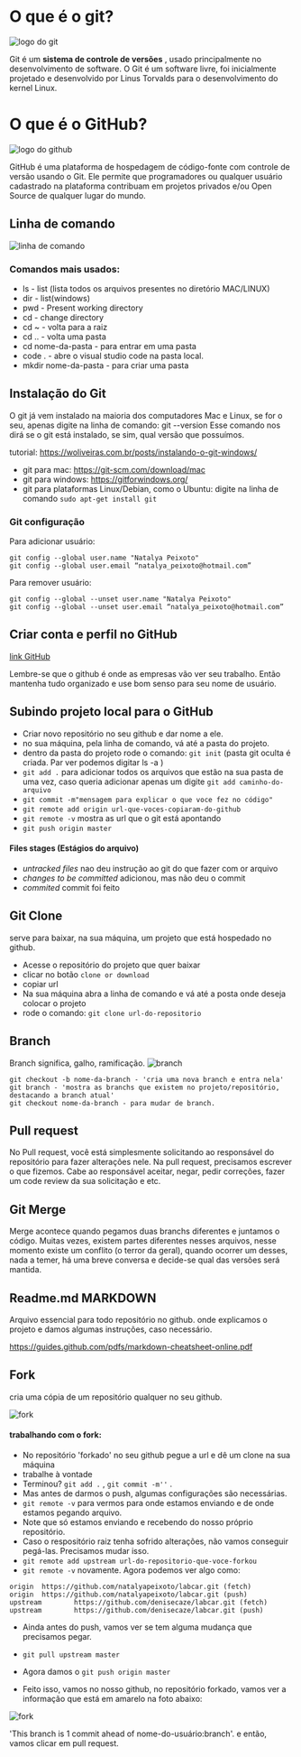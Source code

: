 
# O que é o git?

![logo do git](https://github.com/natalyapeixoto/git-and-github/blob/master/git.jpeg)

Git é um __sistema de controle de versões__ , usado principalmente no desenvolvimento de software.
 O Git é um software livre, foi inicialmente projetado e desenvolvido por Linus Torvalds para o desenvolvimento do kernel Linux.



# O que é o GitHub?

![logo do github](https://github.com/natalyapeixoto/git-and-github/blob/master/github.jpg)

GitHub é uma plataforma de hospedagem de código-fonte com controle de versão usando o Git. Ele permite que programadores ou qualquer usuário cadastrado na plataforma contribuam em projetos privados e/ou Open Source de qualquer lugar do mundo.


## Linha de comando 


![linha de comando](https://github.com/natalyapeixoto/git-and-github/blob/master/linha-de-comando.png)


### Comandos mais usados:
* ls - list (lista todos os arquivos presentes no diretório MAC/LINUX)
* dir - list(windows)
* pwd - Present working directory 
* cd - change directory 
* cd ~ - volta para a raiz
* cd .. - volta uma pasta 
* cd nome-da-pasta - para entrar em uma pasta 
* code . - abre o visual studio code na pasta local. 
* mkdir nome-da-pasta - para criar uma pasta


## Instalação do Git 

O git já vem instalado na maioria dos computadores Mac e Linux, se for o seu, apenas digite na linha de comando: git --version
Esse comando nos dirá se o git está instalado, se sim, qual versão que possuímos. 

tutorial: https://woliveiras.com.br/posts/instalando-o-git-windows/

* git para mac: https://git-scm.com/download/mac
* git para windows: https://gitforwindows.org/
* git para plataformas Linux/Debian, como o Ubuntu: digite na linha de comando ````sudo apt-get install git ```` 


### Git configuração

Para adicionar usuário:

```
git config --global user.name "Natalya Peixoto"
git config --global user.email “natalya_peixoto@hotmail.com” 
```

Para remover usuário:

```
git config --global --unset user.name "Natalya Peixoto"
git config --global --unset user.email “natalya_peixoto@hotmail.com” 
```

## Criar conta e perfil no GitHub

[link GitHub](https://github.com/)

Lembre-se que o github é onde as empresas vão ver seu trabalho. 
Então mantenha tudo organizado e use bom senso para seu nome de usuário.


## Subindo projeto local para o GitHub

* Criar novo repositório no seu github e dar nome a ele. 
* no sua máquina, pela linha de comando, vá até a pasta do projeto. 
* dentro da pasta do projeto rode o comando: ````git init```` (pasta git oculta é criada. Par ver podemos digitar ls -a )
* ````git add .```` para adicionar todos os arquivos que estão na sua pasta de uma vez, caso queria adicionar apenas um digite ````git add caminho-do-arquivo````
* ````git commit -m"mensagem para explicar o que voce fez no código"```` 
* ````git remote add origin url-que-voces-copiaram-do-github````
* ````git remote -v```` mostra as url que o git está apontando
* ````git push origin master```` 

#### Files stages (Estágios do arquivo)

* *untracked files* nao deu instrução ao git do que fazer com or arquivo
* *changes to be committed* adicionou, mas não deu o commit
* *commited*  commit foi feito


## Git Clone

serve para baixar, na sua máquina, um projeto que está hospedado no github.

* Acesse o repositório do projeto que quer baixar 
* clicar no botão ```` clone or download ```` 
* copiar url 
* Na sua máquina abra a linha de comando e vá até a posta onde deseja colocar o projeto
* rode o comando: ```` git clone url-do-repositorio ```` 

## Branch 

Branch significa, galho, ramificação. 
![branch](https://github.com/natalyapeixoto/git-and-github/blob/master/branch.png)


````
git checkout -b nome-da-branch - 'cria uma nova branch e entra nela' 
git branch - 'mostra as branchs que existem no projeto/repositório, destacando a branch atual' 
git checkout nome-da-branch - para mudar de branch. 

````

## Pull request 

No Pull request, você está simplesmente solicitando ao responsável do repositório para fazer alterações nele. Na pull request, precisamos escrever o que fizemos. 
Cabe ao responsável aceitar, negar, pedir correções, fazer um code review da sua solicitação e etc. 

## Git Merge

Merge acontece quando pegamos duas branchs diferentes e juntamos o código. 
Muitas vezes, existem partes diferentes nesses arquivos, nesse momento 
existe um conflito (o terror da geral), quando ocorrer um desses, nada a temer, 
há uma breve conversa e decide-se qual das versões será mantida.


## Readme.md MARKDOWN

Arquivo essencial para todo repositório no github. 
onde explicamos o projeto e damos algumas instruções, caso necessário. 


https://guides.github.com/pdfs/markdown-cheatsheet-online.pdf




## Fork 

cria uma cópia de um repositório qualquer no seu github.

![fork](https://github.com/natalyapeixoto/git-and-github/blob/master/fork.png)

#### trabalhando com o fork:

* No repositório 'forkado' no seu github pegue a url e dê um clone na sua máquina
* trabalhe à vontade 
* Terminou? ``git add .`` , ``git commit -m''`` . 
* Mas antes de darmos o push, algumas configurações são necessárias. 
* ````git remote -v```` para vermos para onde estamos enviando e de onde estamos pegando arquivo. 
* Note que só estamos enviando e recebendo do nosso próprio repositório. 
* Caso o respositório raiz tenha sofrido alterações, não vamos conseguir pegá-las. Precisamos mudar isso. 
* ````git remote add upstream url-do-repositorio-que-voce-forkou````
* ````git remote -v```` novamente. Agora podemos ver algo como: 

```
origin  https://github.com/natalyapeixoto/labcar.git (fetch)
origin  https://github.com/natalyapeixoto/labcar.git (push)
upstream        https://github.com/denisecaze/labcar.git (fetch)
upstream        https://github.com/denisecaze/labcar.git (push)
```
* Ainda antes do push, vamos ver se tem alguma mudança que precisamos pegar. 
* ````git pull upstream master```` 
* Agora damos o ````git push origin master````

* Feito isso, vamos no nosso github, no repositório forkado, vamos ver a informação que está em amarelo na foto abaixo:

![fork](https://github.com/natalyapeixoto/git-and-github/blob/master/forked.png)

'This branch is 1 commit ahead of nome-do-usuário:branch'.
e então, vamos clicar em pull request. 



